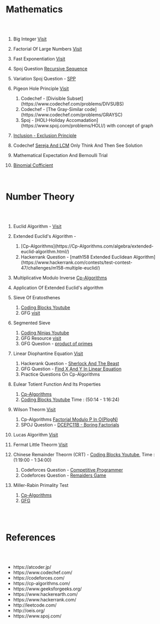 


<h1>Mathematics</h1><br><br>

1.  Big Integer [Visit](https://www.geeksforgeeks.org/advanced-c-boost-library/)

2.  Factorial Of Large Numbers [Visit](https://www.geeksforgeeks.org/factorial-large-number/) 

3.  Fast Exponentiation [Visit](https://cp-algorithms.com/algebra/binary-exp.html)

4.  Spoj Question [Recursive Sequence](https://www.spoj.com/problems/SEQ/)

5.  Variation Spoj Question - [SPP](https://www.spoj.com/problems/SPP/)

6.  Pigeon Hole Principle [Visit](https://www.geeksforgeeks.org/discrete-mathematics-the-pigeonhole-principle/)
	<ol>
	<li>Codechef - [Divisible Subset](https://www.codechef.com/problems/DIVSUBS)</li>
	<li>Codechef - [The Gray-Similar code](https://www.codechef.com/problems/GRAYSC)</li>
	<li>Spoj - [HOLI-Holiday Accomadation](https://www.spoj.com/problems/HOLI/) with concept of graph</li>
	</ol>
7.  [Inclusion - Exclusion Principle](https://cp-algorithms.com/combinatorics/inclusion-exclusion.html)

8.  Codechef [Sereja And LCM](https://www.codechef.com/problems/SEALCM) Only Think And Then See Solution

9.  Mathematical Expectation And Bernoulli Trial

10.  [Binomial Cofficient](https://cp-algorithms.com/combinatorics/binomial-coefficients.html) 
<br><br><br>

<h1>Number Theory</h1><br><br>

1.  Euclid Algorithm - [Visit](https://www.hackerrank.com/challenges/functional-programming-warmups-in-recursion---gcd/problem#:~:text=Given%20two%20integers%2C%20and%20%2C%20a,at%20a%20more%20efficient%20implementation.)

2.  Extended Euclid's Algorithm - 
	<ol>
	<li>[Cp-Algorithms](https://Cp-Algorithms.com/algebra/extended-euclid-algorithm.html/)</li>
	<li>Hackerrank Question - [math158 Extended Euclidean Algorithm](https://www.hackerrank.com/contests/test-contest-47/challenges/m158-multiple-euclid/)</li>
	</ol>

3. Multiplicative Modulo Inverse [Cp-Algorithms](https://cp-algorithms.com/algebra/module-inverse.html)

4. Application Of Extended Euclid's algorithm

5. Sieve Of Eratosthenes<ol><li>[Coding Blocks Youtube](https://www.youtube.com/watch?v=yB57bcffJo4)</li><li>GFG [visit](https://www.geeksforgeeks.org/sieve-of-eratosthenes/)</li></ol>

6. Segmented Sieve<ol><li>[Coding Ninjas Youtube](https://www.youtube.com/watch?v=fByR5N-TseY&list=PLdTHVf36gGv86MNHZjJCQqGwGyxO8aa_C&index=18)</li><li>GFG Resource [visit](https://www.geeksforgeeks.org/segmented-sieve)</li><li>GFG Question - [product of primes](https://practice.geeksforgeeks.org/problems/product-of-primes)</li></ol>

7. Linear Diophantine Equation [Visit](https://cp-algorithms.com/algebra/linear-diophantine-equation.html)<ol><li>Hackerank Question - [Sherlock And The Beast](https://www.hackerrank.com/challenges/sherlock-and-the-beast/problem)</li><li>GFG Question - [Find X And Y In Linear Equation](https://practice.geeksforgeeks.org/problems/find-x-and-y-in-linear-equation/0)</li><li>Practice Questions On Cp-Algorithms</li></ol>  

8. Eulear Totient Function And Its Properties<ol><li>[Cp-Algorithms](https://cp-algorithms.com/algebra/phi-function.html)</li><li>[Coding Blocks Youtube](https://www.youtube.com/watch?v=vPum8EqmFz0) Time : (50:14 - 1:16:24)</li></ol>

9. Wilson Theorm [Visit](https://www.geeksforgeeks.org/wilsons-theorem)<ol><li>Cp-Algorithms [Factorial Modulo P In O(PlogN)](https://cp-algorithms.com/algebra/factorial-modulo.html)</li><li>SPOJ Question - [DCEPC11B - Boring Factorials](https://www.spoj.com/problems/DCEPC11B)</li></ol>

10. Lucas Algorithm [Visit](https://www.hackerearth.com/practice/notes/ncr-mod-mod-lucas-theorem)
    
11. Fermat Little Theorm [Visit](https://www.youtube.com/watch?v=aGjfSTr_0AE)
  
12. Chinese Remainder Theorm (CRT) - [Coding Blocks Youtube](https://www.youtube.com/watch?v=vPum8EqmFz0), Time : (1:19:00 - 1:34:00)<ol><li>Codeforces Question - [Competitive Programmer](https://codeforces.com/problemset/problem/1266/A)</li><li>Codeforces Question - [Remaiders Game](https://codeforces.com/contest/688/problem/D)</li></ol>

13. Miller-Rabin Primality Test <ol><li>[Cp-Algorithms](https://cp-algorithms.com/algebra/primality_tests.html)</li><li>[GFG](https://www.geeksforgeeks.org/primality-test-set-3-miller-rabin/)</li></ol>
<br><br><br>

<h1>References</h1><br><br> 
<ul>
<li> https://atcoder.jp/</li>
<li> https://www.codechef.com/</li>
<li> https://codeforces.com/</li>
<li> https://cp-algorithms.com/</li>
<li> https://www.geeksforgeeks.org/</li>
<li> https://www.hackerearth.com/</li>
<li> https://www.hackerrank.com/</li>
<li> http://leetcode.com/</li>
<li> http://oeis.org/</li>
<li> https://www.spoj.com/</li>
</ul>	












